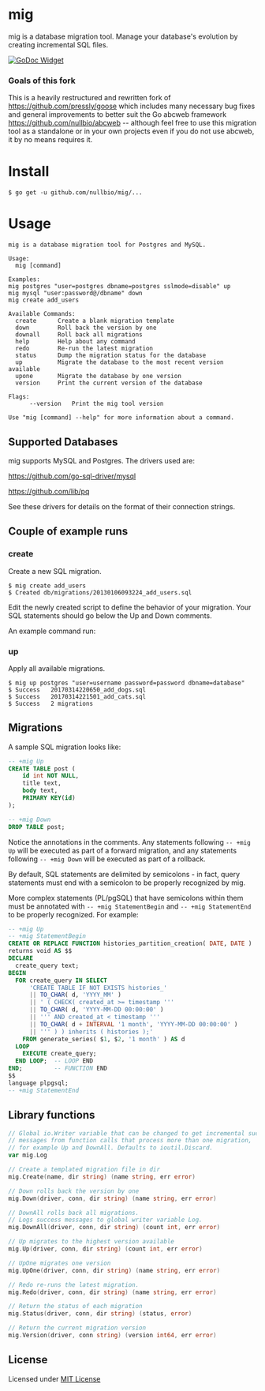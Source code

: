 # mig

mig is a database migration tool. Manage your database's evolution by creating incremental SQL files.

[![GoDoc Widget]][GoDoc]

### Goals of this fork

This is a heavily restructured and rewritten fork of https://github.com/pressly/goose
which includes many necessary bug fixes and general improvements to
better suit the Go abcweb framework https://github.com/nullbio/abcweb --
although feel free to use this migration tool as a standalone or in your own 
projects even if you do not use abcweb, it by no means requires it.

# Install

    $ go get -u github.com/nullbio/mig/...

# Usage

```
mig is a database migration tool for Postgres and MySQL.

Usage:
  mig [command]

Examples:
mig postgres "user=postgres dbname=postgres sslmode=disable" up
mig mysql "user:password@/dbname" down
mig create add_users

Available Commands:
  create      Create a blank migration template
  down        Roll back the version by one
  downall     Roll back all migrations
  help        Help about any command
  redo        Re-run the latest migration
  status      Dump the migration status for the database
  up          Migrate the database to the most recent version available
  upone       Migrate the database by one version
  version     Print the current version of the database

Flags:
      --version   Print the mig tool version

Use "mig [command] --help" for more information about a command.
```

## Supported Databases

mig supports MySQL and Postgres. The drivers used are:

https://github.com/go-sql-driver/mysql

https://github.com/lib/pq

See these drivers for details on the format of their connection strings.

## Couple of example runs

### create

Create a new SQL migration.

    $ mig create add_users
    $ Created db/migrations/20130106093224_add_users.sql

Edit the newly created script to define the behavior of your migration. Your
SQL statements should go below the Up and Down comments.

An example command run:

### up

Apply all available migrations.

    $ mig up postgres "user=username password=password dbname=database"
	$ Success   20170314220650_add_dogs.sql
	$ Success   20170314221501_add_cats.sql
	$ Success   2 migrations

## Migrations

A sample SQL migration looks like:

```sql
-- +mig Up
CREATE TABLE post (
    id int NOT NULL,
    title text,
    body text,
    PRIMARY KEY(id)
);

-- +mig Down
DROP TABLE post;
```

Notice the annotations in the comments. Any statements following `-- +mig Up` will be executed as part of a forward migration, and any statements following `-- +mig Down` will be executed as part of a rollback.

By default, SQL statements are delimited by semicolons - in fact, query statements must end with a semicolon to be properly recognized by mig.

More complex statements (PL/pgSQL) that have semicolons within them must be annotated with `-- +mig StatementBegin` and `-- +mig StatementEnd` to be properly recognized. For example:

```sql
-- +mig Up
-- +mig StatementBegin
CREATE OR REPLACE FUNCTION histories_partition_creation( DATE, DATE )
returns void AS $$
DECLARE
  create_query text;
BEGIN
  FOR create_query IN SELECT
      'CREATE TABLE IF NOT EXISTS histories_'
      || TO_CHAR( d, 'YYYY_MM' )
      || ' ( CHECK( created_at >= timestamp '''
      || TO_CHAR( d, 'YYYY-MM-DD 00:00:00' )
      || ''' AND created_at < timestamp '''
      || TO_CHAR( d + INTERVAL '1 month', 'YYYY-MM-DD 00:00:00' )
      || ''' ) ) inherits ( histories );'
    FROM generate_series( $1, $2, '1 month' ) AS d
  LOOP
    EXECUTE create_query;
  END LOOP;  -- LOOP END
END;         -- FUNCTION END
$$
language plpgsql;
-- +mig StatementEnd
```

## Library functions


```go
// Global io.Writer variable that can be changed to get incremental success 
// messages from function calls that process more than one migration,
// for example Up and DownAll. Defaults to ioutil.Discard.
var mig.Log

// Create a templated migration file in dir
mig.Create(name, dir string) (name string, err error)

// Down rolls back the version by one
mig.Down(driver, conn, dir string) (name string, err error)

// DownAll rolls back all migrations.
// Logs success messages to global writer variable Log.
mig.DownAll(driver, conn, dir string) (count int, err error)

// Up migrates to the highest version available
mig.Up(driver, conn, dir string) (count int, err error)

// UpOne migrates one version
mig.UpOne(driver, conn, dir string) (name string, err error)

// Redo re-runs the latest migration.
mig.Redo(driver, conn, dir string) (name string, err error)

// Return the status of each migration
mig.Status(driver, conn, dir string) (status, error)

// Return the current migration version
mig.Version(driver, conn string) (version int64, err error)
```

## License

Licensed under [MIT License](./LICENSE)

[GoDoc]: https://godoc.org/github.com/nullbio/mig
[GoDoc Widget]: https://godoc.org/github.com/nullbio/mig?status.svg
